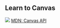 ## Learn to Canvas

![](https://proglib.io/wp-content/uploads/2017/07/html5-canvas.jpg)
[MDN: Canvas API](https://developer.mozilla.org/ru/docs/Web/API/Canvas_API)

